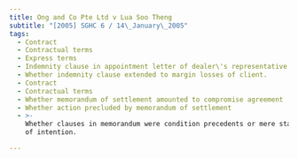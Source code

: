 ```yaml
---
title: Ong and Co Pte Ltd v Lua Soo Theng
subtitle: "[2005] SGHC 6 / 14\_January\_2005"
tags:
  - Contract
  - Contractual terms
  - Express terms
  - Indemnity clause in appointment letter of dealer\'s representative
  - Whether indemnity clause extended to margin losses of client.
  - Contract
  - Contractual terms
  - Whether memorandum of settlement amounted to compromise agreement
  - Whether action precluded by memorandum of settlement
  - >-
    Whether clauses in memorandum were condition precedents or mere statements
    of intention.

---
```


